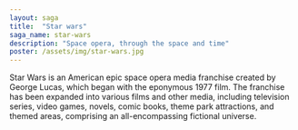 ```yaml
---
layout: saga
title:  "Star wars"
saga_name: star-wars
description: "Space opera, through the space and time"
poster: /assets/img/star-wars.jpg
---
```

Star Wars is an American epic space opera media franchise created by George Lucas, which began with the eponymous 1977 film.
The franchise has been expanded into various films and other media, including television series, video games, novels, comic books, theme park attractions, and themed areas, comprising an all-encompassing fictional universe.